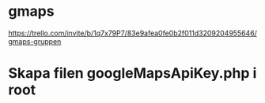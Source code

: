 # gmaps
https://trello.com/invite/b/1q7x79P7/83e9afea0fe0b2f011d3209204955646/gmaps-gruppen

# Skapa filen googleMapsApiKey.php i root
<?php
const GOOGLEMAPSAPIKEY = 'API_KEY';